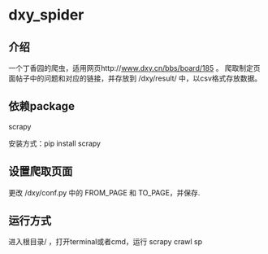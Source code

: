 # dxy_spider

## 介绍
一个丁香园的爬虫，适用网页http://www.dxy.cn/bbs/board/185 。
爬取制定页面帖子中的问题和对应的链接，并存放到 /dxy/result/ 中，以csv格式存放数据。


## 依赖package 
scrapy

安装方式：pip install scrapy


## 设置爬取页面
更改 /dxy/conf.py 中的 FROM_PAGE 和 TO_PAGE，并保存.


## 运行方式
进入根目录/ ，打开terminal或者cmd，运行 
scrapy crawl sp


